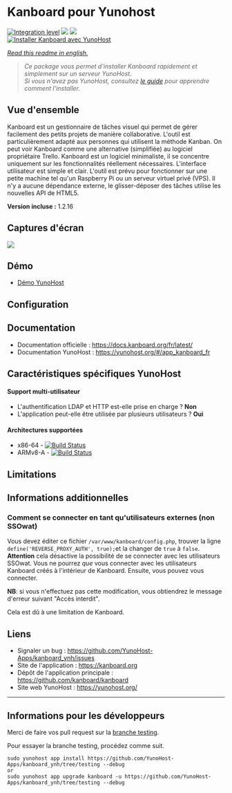 # Kanboard pour Yunohost

[![Integration level](https://dash.yunohost.org/integration/kanboard.svg)](https://dash.yunohost.org/appci/app/kanboard) ![](https://ci-apps.yunohost.org/ci/badges/kanboard.status.svg) ![](https://ci-apps.yunohost.org/ci/badges/kanboard.maintain.svg)  
[![Installer Kanboard avec YunoHost](https://install-app.yunohost.org/install-with-yunohost.png)](https://install-app.yunohost.org/?app=kanboard)

*[Read this readme in english.](./README.md)* 

> *Ce package vous permet d'installer Kanboard rapidement et simplement sur un serveur YunoHost.  
Si vous n'avez pas YunoHost, consultez [le guide](https://yunohost.org/#/install) pour apprendre comment l'installer.*

## Vue d'ensemble
Kanboard est un gestionnaire de tâches visuel qui permet de gérer facilement des petits projets de manière collaborative. L'outil est particulièrement adapté aux personnes qui utilisent la méthode Kanban. On peut voir Kanboard comme une alternative (simplifiée) au logiciel propriétaire Trello. Kanboard est un logiciel minimaliste, il se concentre uniquement sur les fonctionnalités réellement nécessaires. L'interface utilisateur est simple et clair. L'outil est prévu pour fonctionner sur une petite machine tel qu'un Raspberry Pi ou un serveur virtuel privé (VPS). Il n'y a aucune dépendance externe, le glisser-déposer des tâches utilise les nouvelles API de HTML5.

**Version incluse :**  1.2.16

## Captures d'écran

![](https://kanboard.org/assets/img/board.png)

## Démo

* [Démo YunoHost](https://demo.yunohost.org/kanboard/)

## Configuration

## Documentation

 * Documentation officielle : https://docs.kanboard.org/fr/latest/
 * Documentation YunoHost : https://yunohost.org/#/app_kanboard_fr

## Caractéristiques spécifiques YunoHost

#### Support multi-utilisateur

* L'authentification LDAP et HTTP est-elle prise en charge ? **Non**
* L'application peut-elle être utilisée par plusieurs utilisateurs ? **Oui**

#### Architectures supportées

* x86-64 - [![Build Status](https://ci-apps.yunohost.org/ci/logs/kanboard%20%28Apps%29.svg)](https://ci-apps.yunohost.org/ci/apps/kanboard/)
* ARMv8-A - [![Build Status](https://ci-apps-arm.yunohost.org/ci/logs/kanboard%20%28Apps%29.svg)](https://ci-apps-arm.yunohost.org/ci/apps/kanboard/)

## Limitations

## Informations additionnelles

### Comment se connecter en tant qu'utilisateurs externes (non SSOwat)

Vous devez éditer ce fichier `/var/www/kanboard/config.php`, trouver la ligne `define('REVERSE_PROXY_AUTH', true);`et la changer de `true` à `false`.
**Attention** cela désactive la possibilité de se connecter avec les utilisateurs SSOwat. Vous ne pourrez *que* vous connecter avec les utilisateurs Kanboard créés à l'intérieur de Kanboard.
Ensuite, vous pouvez vous connecter.

**NB**: si vous n'effectuez pas cette modification, vous obtiendrez le message d'erreur suivant "Accès interdit".

Cela est dû à une limitation de Kanboard.

## Liens

 * Signaler un bug : https://github.com/YunoHost-Apps/kanboard_ynh/issues
 * Site de l'application : https://kanboard.org
 * Dépôt de l'application principale : https://github.com/kanboard/kanboard
 * Site web YunoHost : https://yunohost.org/

---

## Informations pour les développeurs

Merci de faire vos pull request sur la [branche testing](https://github.com/YunoHost-Apps/kanboard_ynh/tree/testing).

Pour essayer la branche testing, procédez comme suit.
```
sudo yunohost app install https://github.com/YunoHost-Apps/kanboard_ynh/tree/testing --debug
or
sudo yunohost app upgrade kanboard -u https://github.com/YunoHost-Apps/kanboard_ynh/tree/testing --debug
```
